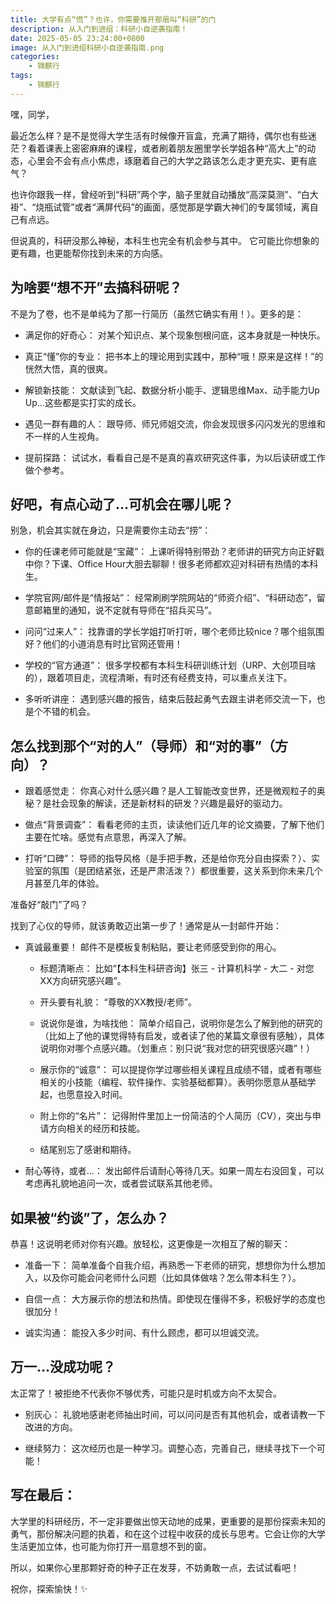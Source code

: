 ```yaml
---
title: 大学有点“慌”？也许，你需要推开那扇叫“科研”的门
description: 从入门到进组：科研小自逆袭指南！
date: 2025-05-05 23:24:00+0800
image: 从入门到进组科研小自逆袭指南.png
categories:
    - 锦麒行
tags:
    - 锦麒行
---
```


嘿，同学，

最近怎么样？是不是觉得大学生活有时候像开盲盒，充满了期待，偶尔也有些迷茫？看着课表上密密麻麻的课程，或者刷着朋友圈里学长学姐各种“高大上”的动态，心里会不会有点小焦虑，琢磨着自己的大学之路该怎么走才更充实、更有底气？

也许你跟我一样，曾经听到“科研”两个字，脑子里就自动播放“高深莫测”、“白大褂”、“烧瓶试管”或者“满屏代码”的画面，感觉那是学霸大神们的专属领域，离自己有点远。

但说真的，科研没那么神秘，本科生也完全有机会参与其中。 它可能比你想象的更有趣，也更能帮你找到未来的方向感。



## 为啥要“想不开”去搞科研呢？

不是为了卷，也不是单纯为了那一行简历（虽然它确实有用！）。更多的是：

- 满足你的好奇心： 对某个知识点、某个现象刨根问底，这本身就是一种快乐。

- 真正“懂”你的专业： 把书本上的理论用到实践中，那种“哦！原来是这样！”的恍然大悟，真的很爽。

- 解锁新技能： 文献读到飞起、数据分析小能手、逻辑思维Max、动手能力Up Up...这些都是实打实的成长。

- 遇见一群有趣的人： 跟导师、师兄师姐交流，你会发现很多闪闪发光的思维和不一样的人生视角。

- 提前探路： 试试水，看看自己是不是真的喜欢研究这件事，为以后读研或工作做个参考。



## 好吧，有点心动了...可机会在哪儿呢？

别急，机会其实就在身边，只是需要你主动去“捞”：

- 你的任课老师可能就是“宝藏”： 上课听得特别带劲？老师讲的研究方向正好戳中你？下课、Office Hour大胆去聊聊！很多老师都欢迎对科研有热情的本科生。

- 学院官网/邮件是“情报站”： 经常刷刷学院网站的“师资介绍”、“科研动态”，留意邮箱里的通知，说不定就有导师在“招兵买马”。

- 问问“过来人”： 找靠谱的学长学姐打听打听，哪个老师比较nice？哪个组氛围好？他们的小道消息有时比官网还管用！

- 学校的“官方通道”： 很多学校都有本科生科研训练计划（URP、大创项目啥的），跟着项目走，流程清晰，有时还有经费支持，可以重点关注下。

- 多听听讲座： 遇到感兴趣的报告，结束后鼓起勇气去跟主讲老师交流一下，也是个不错的机会。



## 怎么找到那个“对的人”（导师）和“对的事”（方向）？

- 跟着感觉走： 你真心对什么感兴趣？是人工智能改变世界，还是微观粒子的奥秘？是社会现象的解读，还是新材料的研发？兴趣是最好的驱动力。

- 做点“背景调查”： 看看老师的主页，读读他们近几年的论文摘要，了解下他们主要在忙啥。感觉有点意思，再深入了解。

- 打听“口碑”： 导师的指导风格（是手把手教，还是给你充分自由探索？）、实验室的氛围（是团结紧张，还是严肃活泼？）都很重要，这关系到你未来几个月甚至几年的体验。

准备好“敲门”了吗？

找到了心仪的导师，就该勇敢迈出第一步了！通常是从一封邮件开始：

- 真诚最重要！ 邮件不是模板复制粘贴，要让老师感受到你的用心。

    - 标题清晰点： 比如“【本科生科研咨询】张三 - 计算机科学 - 大二 - 对您XX方向研究感兴趣”。

    - 开头要有礼貌： “尊敬的XX教授/老师”。

    - 说说你是谁，为啥找他： 简单介绍自己，说明你是怎么了解到他的研究的（比如上了他的课觉得特有启发，或者读了他的某篇文章很有感触），具体说明你对哪个点感兴趣。（划重点：别只说“我对您的研究很感兴趣”！）

    - 展示你的“诚意”： 可以提提你学过哪些相关课程且成绩不错，或者有哪些相关的小技能（编程、软件操作、实验基础都算）。表明你愿意从基础学起，也愿意投入时间。

    - 附上你的“名片”： 记得附件里加上一份简洁的个人简历（CV），突出与申请方向相关的经历和技能。

    - 结尾别忘了感谢和期待。

- 耐心等待，或者…： 发出邮件后请耐心等待几天。如果一周左右没回复，可以考虑再礼貌地追问一次，或者尝试联系其他老师。



## 如果被“约谈”了，怎么办？

恭喜！这说明老师对你有兴趣。放轻松，这更像是一次相互了解的聊天：

- 准备一下： 简单准备个自我介绍，再熟悉一下老师的研究，想想你为什么想加入，以及你可能会问老师什么问题（比如具体做啥？怎么带本科生？）。

- 自信一点： 大方展示你的想法和热情。即使现在懂得不多，积极好学的态度也很加分！

- 诚实沟通： 能投入多少时间、有什么顾虑，都可以坦诚交流。



## 万一…没成功呢？

太正常了！被拒绝不代表你不够优秀，可能只是时机或方向不太契合。

- 别灰心： 礼貌地感谢老师抽出时间，可以问问是否有其他机会，或者请教一下改进的方向。

- 继续努力： 这次经历也是一种学习。调整心态，完善自己，继续寻找下一个可能！



## 写在最后：

大学里的科研经历，不一定非要做出惊天动地的成果，更重要的是那份探索未知的勇气，那份解决问题的执着，和在这个过程中收获的成长与思考。它会让你的大学生活更加立体，也可能为你打开一扇意想不到的窗。

所以，如果你心里那颗好奇的种子正在发芽，不妨勇敢一点，去试试看吧！

祝你，探索愉快！✨